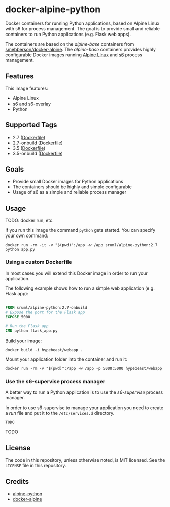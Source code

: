 # docker-alpine-python

Docker containers for running Python applications, based on Alpine Linux with s6 for process management. The goal is to provide small and reliable containers to run Python applications (e.g. Flask web apps).

The containers are based on the _alpine-base_ containers from [smebberson/docker-alpine](https://github.com/smebberson/docker-alpine/tree/master/alpine-base).
The _alpine-base_ containers provides highly configurable Docker images running [Alpine Linux](https://www.alpinelinux.org/) and [s6](http://skarnet.org/software/s6/) process management.


## Features

This image features:

  * Alpine Linux
  * s6 and s6-overlay
  * Python


## Supported Tags

  * 2.7 ([Dockerfile]())
  * 2.7-onbuild ([Dockerfile]())
  * 3.5 ([Dockerfile]())
  * 3.5-onbuild ([Dockerfile]())


## Goals

  * Provide small Docker images for Python applications
  * The containers should be highly and simple configurable
  * Usage of s6 as a simple and reliable process manager


## Usage

TODO: docker run, etc.

If you run this image the command `python` gets started. You can specify your own command:

```shell
docker run -rm -it -v "$(pwd)":/app -w /app sruml/alpine-python:2.7 python app.py
```

### Using a custom Dockerfile

In most cases you will extend this Docker image in order to run your application.

The following example shows how to run a simple web application (e.g. Flask app):

```dockerfile

FROM sruml/alpine-python:2.7-onbuild
# Expose the port for the Flask app
EXPOSE 5000

# Run the Flask app
CMD python flask_app.py
```

Build your image:

```shell
docker build -i hypebeast/webapp .
```

Mount your application folder into the container and run it:

```shell
docker run -rm -v "$(pwd)":/app -w /app -p 5000:5000 hypebeast/webapp
```

### Use the s6-supervise process manager

A better way to run a Python application is to use the _s6-supervise_ process manager.

In order to use s6-supervise to manage your application you need to create a _run_ file and put it to the `/etc/services.d` directory.

```dockerfile
TODO
```

TODO


## License

The code in this repository, unless otherwise noted, is MIT licensed. See the `LICENSE` file in this repository.


## Credits

  * [alpine-python](https://github.com/jfloff/alpine-python)
  * [docker-alpine](https://github.com/smebberson/docker-alpine)
